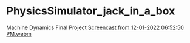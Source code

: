 # PhysicsSimulator_jack_in_a_box
Machine Dynamics Final Project
[Screencast from 12-01-2022 06:52:50 PM.webm](https://user-images.githubusercontent.com/60977336/205190532-35c2ab0f-f916-4869-b477-26ac2d231df5.webm)
